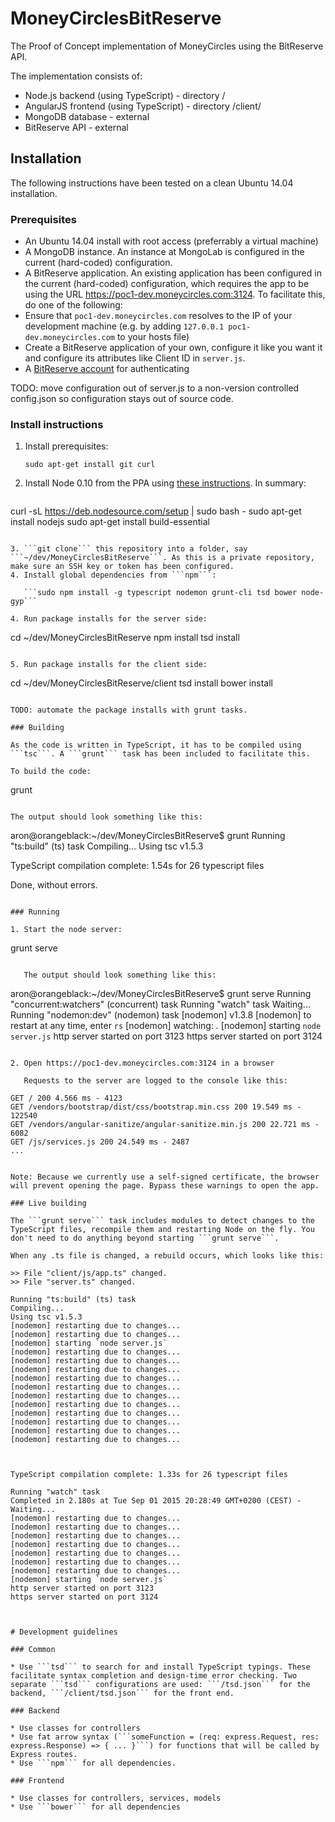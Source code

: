 # MoneyCirclesBitReserve
The Proof of Concept implementation of MoneyCircles using the BitReserve API.

The implementation consists of:
- Node.js backend (using TypeScript) - directory /
- AngularJS frontend (using TypeScript) - directory /client/
- MongoDB database - external
- BitReserve API - external

## Installation

The following instructions have been tested on a clean Ubuntu 14.04 installation.

### Prerequisites

* An Ubuntu 14.04 install with root access (preferrably a virtual machine)
* A MongoDB instance. An instance at MongoLab is configured in the current (hard-coded) configuration.
* A BitReserve application. An existing application has been configured in the current (hard-coded) configuration, which requires the app to be using the URL https://poc1-dev.moneycircles.com:3124. To facilitate this, do one of the following:
 * Ensure that ```poc1-dev.moneycircles.com``` resolves to the IP of your development machine (e.g. by adding ```127.0.0.1 poc1-dev.moneycircles.com``` to your hosts file)
 * Create a BitReserve application of your own, configure it like you want it and configure its attributes like Client ID in ```server.js```.
* A [BitReserve account](https://bitreserve.org/signup) for authenticating

TODO: move configuration out of server.js to a non-version controlled config.json so configuration stays out of source code.

### Install instructions

1. Install prerequisites:

   ```sudo apt-get install git curl```

2. Install Node 0.10 from the PPA using [these instructions](https://www.digitalocean.com/community/tutorials/how-to-install-node-js-on-an-ubuntu-14-04-server). In summary:
   ```
curl -sL https://deb.nodesource.com/setup | sudo bash -
sudo apt-get install nodejs
sudo apt-get install build-essential
```

3. ```git clone``` this repository into a folder, say ```~/dev/MoneyCirclesBitReserve```. As this is a private repository, make sure an SSH key or token has been configured.
4. Install global dependencies from ```npm```:

   ```sudo npm install -g typescript nodemon grunt-cli tsd bower node-gyp```

4. Run package installs for the server side:

   ```
cd ~/dev/MoneyCirclesBitReserve
npm install
tsd install
```

5. Run package installs for the client side:

   ```
cd ~/dev/MoneyCirclesBitReserve/client
tsd install
bower install
```

TODO: automate the package installs with grunt tasks.

### Building

As the code is written in TypeScript, it has to be compiled using ```tsc```. A ```grunt``` task has been included to facilitate this.

To build the code:

```
grunt
```

The output should look something like this:

```
aron@orangeblack:~/dev/MoneyCirclesBitReserve$ grunt
Running "ts:build" (ts) task
Compiling...
Using tsc v1.5.3



TypeScript compilation complete: 1.54s for 26 typescript files

Done, without errors.
```

### Running

1. Start the node server:

   ```
grunt serve
```

   The output should look something like this:

   ```
aron@orangeblack:~/dev/MoneyCirclesBitReserve$ grunt serve
Running "concurrent:watchers" (concurrent) task
    Running "watch" task
    Waiting...
    Running "nodemon:dev" (nodemon) task
    [nodemon] v1.3.8
    [nodemon] to restart at any time, enter `rs`
    [nodemon] watching: *.*
    [nodemon] starting `node server.js`
    http server started on port 3123
    https server started on port 3124
```

2. Open https://poc1-dev.moneycircles.com:3124 in a browser

   Requests to the server are logged to the console like this:

   ```
    GET / 200 4.566 ms - 4123
    GET /vendors/bootstrap/dist/css/bootstrap.min.css 200 19.549 ms - 122540
    GET /vendors/angular-sanitize/angular-sanitize.min.js 200 22.721 ms - 6082
    GET /js/services.js 200 24.549 ms - 2487
    ...
```

Note: Because we currently use a self-signed certificate, the browser will prevent opening the page. Bypass these warnings to open the app.

### Live building

The ```grunt serve``` task includes modules to detect changes to the TypeScript files, recompile them and restarting Node on the fly. You don't need to do anything beyond starting ```grunt serve```.

When any .ts file is changed, a rebuild occurs, which looks like this:

```
    >> File "client/js/app.ts" changed.
    >> File "server.ts" changed.

    Running "ts:build" (ts) task
    Compiling...
    Using tsc v1.5.3
    [nodemon] restarting due to changes...
    [nodemon] restarting due to changes...
    [nodemon] starting `node server.js`
    [nodemon] restarting due to changes...
    [nodemon] restarting due to changes...
    [nodemon] restarting due to changes...
    [nodemon] restarting due to changes...
    [nodemon] restarting due to changes...
    [nodemon] restarting due to changes...
    [nodemon] restarting due to changes...
    [nodemon] restarting due to changes...
    [nodemon] restarting due to changes...
    [nodemon] restarting due to changes...
    [nodemon] restarting due to changes...



    TypeScript compilation complete: 1.33s for 26 typescript files

    Running "watch" task
    Completed in 2.180s at Tue Sep 01 2015 20:28:49 GMT+0200 (CEST) - Waiting...
    [nodemon] restarting due to changes...
    [nodemon] restarting due to changes...
    [nodemon] restarting due to changes...
    [nodemon] restarting due to changes...
    [nodemon] restarting due to changes...
    [nodemon] restarting due to changes...
    [nodemon] restarting due to changes...
    [nodemon] starting `node server.js`
    http server started on port 3123
    https server started on port 3124
```


# Development guidelines

### Common

* Use ```tsd``` to search for and install TypeScript typings. These facilitate syntax completion and design-time error checking. Two separate ```tsd``` configurations are used: ```/tsd.json``` for the backend, ```/client/tsd.json``` for the front end.

### Backend

* Use classes for controllers
* Use fat arrow syntax (```someFunction = (req: express.Request, res: express.Response) => { ... }```) for functions that will be called by Express routes.
* Use ```npm``` for all dependencies.

### Frontend

* Use classes for controllers, services, models
* Use ```bower``` for all dependencies


